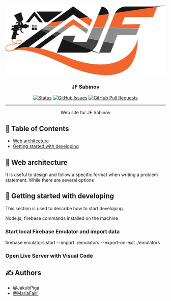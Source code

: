 <p align="center">
  <a href="" rel="noopener">
 <img src="https://raw.githubusercontent.com/Maria4lexzy/JF_Webpage/main/JF_ZakladneLogo.jpg" alt="Project logo"></a>
</p>
<h3 align="center">JF Sabinov</h3>

<div align="center">

[![Status](https://img.shields.io/badge/status-active-success.svg)]()
[![GitHub Issues](https://img.shields.io/github/issues/kylelobo/The-Documentation-Compendium.svg)](https://github.com/kylelobo/The-Documentation-Compendium/issues)
[![GitHub Pull Requests](https://img.shields.io/github/issues-pr/kylelobo/The-Documentation-Compendium.svg)](https://github.com/kylelobo/The-Documentation-Compendium/pulls)

</div>

---

<p align="center">Web site for JF Sabinov
    <br> 
</p>

## 📝 Table of Contents

- [Web architecture](#web_architecture)
- [Getting started with developing](#dev)

## 🧐 Web architecture <a name = "web_architecture"></a>

It is useful to design and follow a specific format when writing a problem statement. While there are several options

## 🚀 Getting started with developing <a name = "dev"></a>

This section is used to describe how to start developing.

Node.js, firebase commands installed on the machine

### Start local Firebase Emulator and import data

firebase emulators:start --import ./emulators --export-on-exit ./emulators
 
### Open Live Server with Visual Code

## ✍️ Authors <a name = "authors"></a>

- [@JakubPiga](https://github.com/314ga/)
- [@MariaFailli](https://github.com/maria4lexzy)

